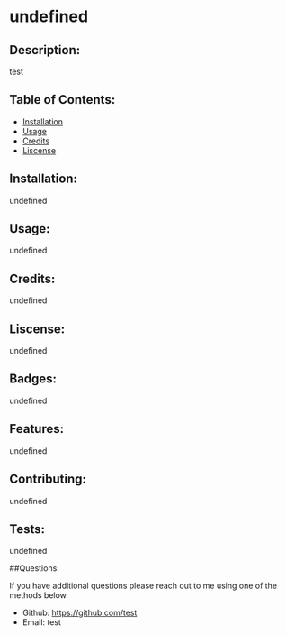 
# undefined

## Description: 
test

## Table of Contents: 
* [Installation](#install)
* [Usage](#usage)
* [Credits](#credits)
* [Liscense](#liscense)

## Installation: 
undefined

## Usage: 
undefined

## Credits: 
undefined

## Liscense: 
undefined

## Badges: 
undefined

## Features: 
undefined

## Contributing: 
undefined

## Tests: 
undefined

##Questions:

If you have additional questions please reach out to me using one of the methods below.

* Github: https://github.com/test
* Email: test
    